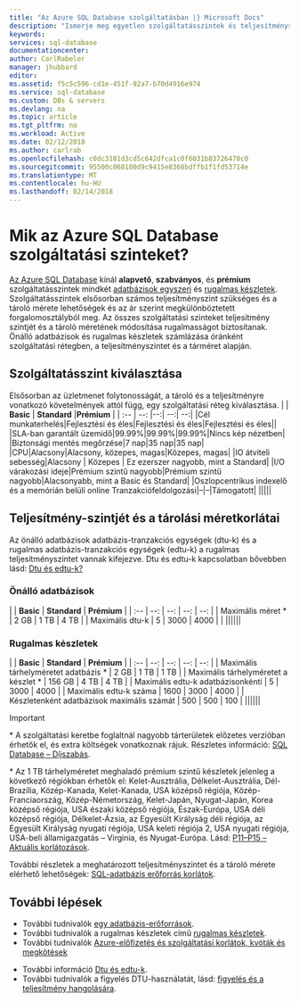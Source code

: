 ```yaml
---
title: "Az Azure SQL Database szolgáltatásban |} Microsoft Docs"
description: "Ismerje meg egyetlen szolgáltatásszintek és teljesítményszintek és tárolási méretek készlet adatbázisok."
keywords: 
services: sql-database
documentationcenter: 
author: CarlRabeler
manager: jhubbard
editor: 
ms.assetid: f5c5c596-cd1e-451f-92a7-b70d4916e974
ms.service: sql-database
ms.custom: DBs & servers
ms.devlang: na
ms.topic: article
ms.tgt_pltfrm: na
ms.workload: Active
ms.date: 02/12/2018
ms.author: carlrab
ms.openlocfilehash: c0dc3181d3cd5c642dfca1c0f6031b83726478c0
ms.sourcegitcommit: 95500c068100d9c9415e8368bdffb1f1fd53714e
ms.translationtype: MT
ms.contentlocale: hu-HU
ms.lasthandoff: 02/14/2018
---
```

# <a name="what-are-azure-sql-database-service-tiers"></a>Mik az Azure SQL Database szolgáltatási szinteket?

[Az Azure SQL Database](sql-database-technical-overview.md) kínál **alapvető**, **szabványos**, és **prémium** szolgáltatásszintek mindkét [adatbázisok egyszeri](sql-database-single-database-resources.md) és [rugalmas készletek](sql-database-elastic-pool.md). Szolgáltatásszintek elsősorban számos teljesítményszint szükséges és a tároló mérete lehetőségek és az ár szerint megkülönböztetett forgalomosztályból meg.  Az összes szolgáltatási szinteket teljesítmény szintjét és a tároló méretének módosítása rugalmasságot biztosítanak.  Önálló adatbázisok és rugalmas készletek számlázása óránként szolgáltatási rétegben, a teljesítményszintet és a tárméret alapján.   

## <a name="choosing-a-service-tier"></a>Szolgáltatásszint kiválasztása

Elsősorban az üzletmenet folytonosságát, a tároló és a teljesítményre vonatkozó követelmények attól függ, egy szolgáltatási réteg kiválasztása.
| | **Basic** | **Standard** |**Prémium**  |
| :-- | --: |--:| --:| --:| 
|Cél munkaterhelés|Fejlesztési és éles|Fejlesztési és éles|Fejlesztési és éles||
|SLA-ban garantált üzemidő|99.99%|99.99%|99.99%|Nincs kép nézetben|
|Biztonsági mentés megőrzése|7 nap|35 nap|35 nap|
|CPU|Alacsony|Alacsony, közepes, magas|Közepes, magas|
|IO átviteli sebesség|Alacsony  | Közepes | Ez ezerszer nagyobb, mint a Standard|
|I/O várakozási ideje|Prémium szintű nagyobb|Prémium szintű nagyobb|Alacsonyabb, mint a Basic és Standard|
|Oszlopcentrikus indexelő és a memórián belüli online Tranzakciófeldolgozási|–|–|Támogatott|
|||||

## <a name="performance-level-and-storage-size-limits"></a>Teljesítmény-szintjét és a tárolási méretkorlátai

Az önálló adatbázisok adatbázis-tranzakciós egységek (dtu-k) és a rugalmas adatbázis-tranzakciós egységek (edtu-k) a rugalmas teljesítményszintet vannak kifejezve. Dtu és edtu-k kapcsolatban bővebben lásd: [Dtu és edtu-k?](sql-database-what-is-a-dtu.md)

### <a name="single-databases"></a>Önálló adatbázisok

|  | **Basic** | **Standard** | **Prémium** | 
| :-- | --: | --: | --: | --: |
| Maximális méret * | 2 GB | 1 TB | 4 TB  | 
| Maximális dtu-k | 5 | 3000 | 4000 | |
||||||

### <a name="elastic-pools"></a>Rugalmas készletek

| | **Basic** | **Standard** | **Prémium** | 
| :-- | --: | --: | --: | --: |
| Maximális tárhelyméretet adatbázis *  | 2 GB | 1 TB | 1 TB | 
| Maximális tárhelyméretet a készlet * | 156 GB | 4 TB | 4 TB | 
| Maximális edtu-k adatbázisonkénti | 5 | 3000 | 4000 | 
| Maximális edtu-k száma | 1600 | 3000 | 4000 | 
| Készletenként adatbázisok maximális számát | 500  | 500 | 100 | 
||||||

> [!IMPORTANT]
> \* A szolgáltatási keretbe foglaltnál nagyobb tárterületek előzetes verzióban érhetők el, és extra költségek vonatkoznak rájuk. Részletes információ: [SQL Database – Díjszabás](https://azure.microsoft.com/pricing/details/sql-database/). 
>
> \* Az 1 TB tárhelyméretet meghaladó prémium szintű készletek jelenleg a következő régiókban érhetők el: Kelet-Ausztrália, Délkelet-Ausztrália, Dél-Brazília, Közép-Kanada, Kelet-Kanada, USA középső régiója, Közép-Franciaország, Közép-Németország, Kelet-Japán, Nyugat-Japán, Korea középső régiója, USA északi középső régiója, Észak-Európa, USA déli középső régiója, Délkelet-Ázsia, az Egyesült Királyság déli régiója, az Egyesült Királyság nyugati régiója, USA keleti régiója 2, USA nyugati régiója, USA-beli államigazgatás – Virginia, és Nyugat-Európa. Lásd: [P11–P15 – Aktuális korlátozások](sql-database-resource-limits.md#single-database-limitations-of-p11-and-p15-when-the-maximum-size-greater-than-1-tb).  
> 

További részletek a meghatározott teljesítményszintet és a tároló mérete elérhető lehetőségek: [SQL-adatbázis erőforrás korlátok](sql-database-resource-limits.md).


## <a name="next-steps"></a>További lépések

- További tudnivalók [egy adatbázis-erőforrások](sql-database-single-database-resources.md).
- További tudnivalók a rugalmas készletek című [rugalmas készletek](sql-database-elastic-pool.md).
- További tudnivalók [Azure-előfizetés és szolgáltatási korlátok, kvóták és megkötések](../azure-subscription-service-limits.md)
* További információ [Dtu és edtu-k](sql-database-what-is-a-dtu.md).
* További tudnivalók a figyelés DTU-használatát, lásd: [figyelés és a teljesítmény hangolására](sql-database-troubleshoot-performance.md).

